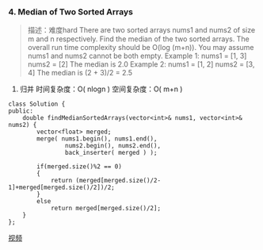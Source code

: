 

### 4. Median of Two Sorted Arrays
>描述：难度hard
There are two sorted arrays nums1 and nums2 of size m and n respectively.
Find the median of the two sorted arrays. The overall run time complexity should be O(log (m+n)).
You may assume nums1 and nums2 cannot be both empty.
Example 1:
nums1 = [1, 3]
nums2 = [2]
The median is 2.0
Example 2:
nums1 = [1, 2]
nums2 = [3, 4]
The median is (2 + 3)/2 = 2.5

1. 归并
时间复杂度：O( nlogn )
空间复杂度：O( m+n )
```
class Solution {
public:
    double findMedianSortedArrays(vector<int>& nums1, vector<int>& nums2) {
        vector<float> merged;
        merge( nums1.begin(), nums1.end(),
                nums2.begin(), nums2.end(),
                back_inserter( merged ) );
        
        if(merged.size()%2 == 0)
        {
            return (merged[merged.size()/2-1]+merged[merged.size()/2])/2;
        }
        else            
            return merged[merged.size()/2];
    }
};
```

[视频](https://www.youtube.com/watch?v=LPFhl65R7ww)